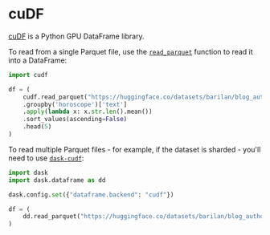 # cuDF

[cuDF](https://docs.rapids.ai/api/cudf/stable/) is a Python GPU DataFrame library.

To read from a single Parquet file, use the [`read_parquet`](https://docs.rapids.ai/api/cudf/stable/user_guide/api_docs/api/cudf.read_parquet/) function to read it into a DataFrame:

```py
import cudf

df = (
    cudf.read_parquet("https://huggingface.co/datasets/barilan/blog_authorship_corpus/resolve/refs%2Fconvert%2Fparquet/blog_authorship_corpus/train/0000.parquet")
    .groupby('horoscope')['text']
    .apply(lambda x: x.str.len().mean())
    .sort_values(ascending=False)
    .head(5)
)
```

To read multiple Parquet files - for example, if the dataset is sharded - you'll need to use [`dask-cudf`](https://docs.rapids.ai/api/dask-cudf/stable/):

```py
import dask
import dask.dataframe as dd

dask.config.set({"dataframe.backend": "cudf"})

df = (
    dd.read_parquet("https://huggingface.co/datasets/barilan/blog_authorship_corpus/resolve/refs%2Fconvert%2Fparquet/blog_authorship_corpus/train/*.parquet")
)
```
